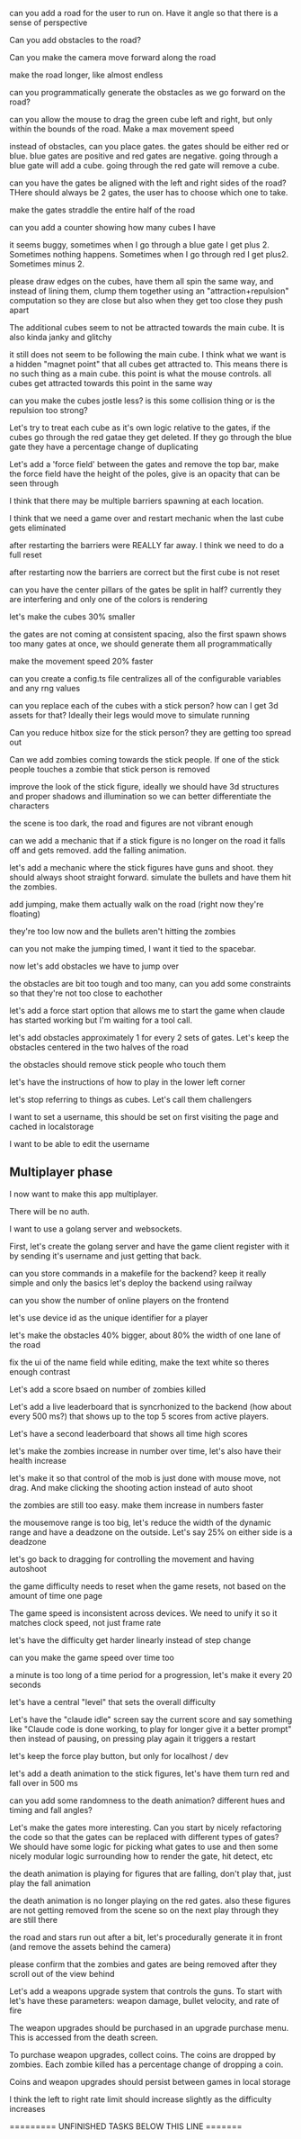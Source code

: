 can you add a road for the user to run on. Have it angle so that there is a sense of perspective

Can you add obstacles to the road?

Can you make the camera move forward along the road

make the road longer, like almost endless

can you programmatically generate the obstacles as we go forward on the road?

can you allow the mouse to drag the green cube left and right, but only within the bounds of the road. Make a max movement speed

instead of obstacles, can you place gates. the gates should be either red or blue. blue gates are positive and red gates are negative. going through a blue gate will add a cube. going through the red gate will remove a cube.

can you have the gates be aligned with the left and right sides of the road? THere should always be 2 gates, the user has to choose which one to take.

make the gates straddle the entire half of the road

can you add a counter showing how many cubes I have

it seems buggy, sometimes when I go through a blue gate I get plus 2. Sometimes nothing happens. Sometimes when I go through red I get plus2. Sometimes minus 2.

please draw edges on the cubes, have them all spin the same way, and instead of lining them, clump them together using an "attraction+repulsion" computation so they are close but also when they get too close they push apart

The additional cubes seem to not be attracted towards the main cube. It is also kinda janky and glitchy

it still does not seem to be following the main cube. I think what we want is a hidden "magnet point" that all cubes get attracted to. This means there is no such thing as a main cube. this point is what the mouse controls. all cubes get attracted towards this point in the same way

can you make the cubes jostle less? is this some collision thing or is the repulsion too strong?

Let's try to treat each cube as it's own logic relative to the gates, if the cubes go through the red gatae they get deleted. If they go through the blue gate they have a percentage change of duplicating

Let's add a 'force field' between the gates and remove the top bar, make the force field have the height of the poles, give is an opacity that can be seen through

I think that there may be multiple barriers spawning at each location.

I think that we need a game over and restart mechanic when the last cube gets eliminated

after restarting the barriers were REALLY far away. I think we need to do a full reset

after restarting now the barriers are correct but the first cube is not reset

can you have the center pillars of the gates be split in half? currently they are interfering and only one of the colors is rendering

let's make the cubes 30% smaller

the gates are not coming at consistent spacing, also the first spawn shows too many gates at once, we should generate them all programmatically

make the movement speed 20% faster

can you create a config.ts file centralizes all of the configurable variables and any rng values

can you replace each of the cubes with a stick person? how can I get 3d assets for that? Ideally their legs would move to simulate running

Can you reduce hitbox size for the stick person? they are getting too spread out

Can we add zombies coming towards the stick people. If one of the stick people touches a zombie that stick person is removed

improve the look of the stick figure, ideally we should have 3d structures and proper shadows and illumination so we can better differentiate the characters

the scene is too dark, the road and figures are not vibrant enough

can we add a mechanic that if a stick figure is no longer on the road it falls off and gets removed. add the falling animation.

let's add a mechanic where the stick figures have guns and shoot. they should always shoot straight forward. simulate the bullets and have them hit the zombies.

add jumping, make them actually walk on the road (right now they're floating)

they're too low now and the bullets aren't hitting the zombies

can you not make the jumping timed, I want it tied to the spacebar.

now let's add obstacles we have to jump over

the obstacles are bit too tough and too many, can you add some constraints so that they're not too close to eachother

let's add a force start option that allows me to start the game when claude has started working but I'm waiting for a tool call.

let's add obstacles approximately 1 for every 2 sets of gates. Let's keep the obstacles centered in the two halves of the road

the obstacles should remove stick people who touch them

let's have the instructions of how to play in the lower left corner

let's stop referring to things as cubes. Let's call them challengers

I want to set a username, this should be set on first visiting the page and cached in localstorage

I want to be able to edit the username

## Multiplayer phase

I now want to make this app multiplayer.

There will be no auth.

I want to use a golang server and websockets.

First, let's create the golang server and have the game client register with it by sending it's username and just getting that back.

can you store commands in a makefile for the backend? keep it really simple and only the basics
let's deploy the backend using railway

can you show the number of online players on the frontend

let's use device id as the unique identifier for a player

let's make the obstacles 40% bigger, about 80% the width of one lane of the road

fix the ui of the name field while editing, make the text white so theres enough contrast

Let's add a score bsaed on number of zombies killed

Let's add a live leaderboard that is syncrhonized to the backend (how about every 500 ms?) that shows up to the top 5 scores from active players.

Let's have a second leaderboard that shows all time high scores

let's make the zombies increase in number over time, let's also have their health increase

let's make it so that control of the mob is just done with mouse move, not drag. And make clicking the shooting action instead of auto shoot

the zombies are still too easy. make them increase in numbers faster

the mousemove range is too big, let's reduce the width of the dynamic range and have a deadzone on the outside. Let's say 25% on either side is a deadzone

let's go back to dragging for controlling the movement and having autoshoot

the game difficulty needs to reset when the game resets, not based on the amount of time one page

The game speed is inconsistent across devices. We need to unify it so it matches clock speed, not just frame rate

let's have the difficulty get harder linearly instead of step change

can you make the game speed over time too

a minute is too long of a time period for a progression, let's make it every 20 seconds

let's have a central "level" that sets the overall difficulty

Let's have the "claude idle" screen say the current score and say something like "Claude code is done working, to play for longer give it a better prompt" then instead of pausing, on pressing play again it triggers a restart

let's keep the force play button, but only for localhost / dev

let's add a death animation to the stick figures, let's have them turn red and fall over in 500 ms

can you add some randomness to the death animation? different hues and timing and fall angles?

Let's make the gates more interesting. Can you start by nicely refactoring the code so that the gates can be replaced with different types of gates? We should have some logic for picking what gates to use and then some nicely modular logic surrounding how to render the gate, hit detect, etc

the death animation is playing for figures that are falling, don't play that, just play the fall animation

the death animation is no longer playing on the red gates. also these figures are not getting removed from the scene so on the next play through they are still there

the road and stars run out after a bit, let's procedurally generate it in front (and remove the assets behind the camera)

please confirm that the zombies and gates are being removed after they scroll out of the view behind

Let's add a weapons upgrade system that controls the guns. To start with let's have these parameters: weapon damage, bullet velocity, and rate of fire

The weapon upgrades should be purchased in an upgrade purchase menu. This is accessed from the death screen.

To purchase weapon upgrades, collect coins. The coins are dropped by zombies. Each zombie killed has a percentage change of dropping a coin.

Coins and weapon upgrades should persist between games in local storage

I think the left to right rate limit should increase slightly as the difficulty increases

========= UNFINISHED TASKS BELOW THIS LINE =======
